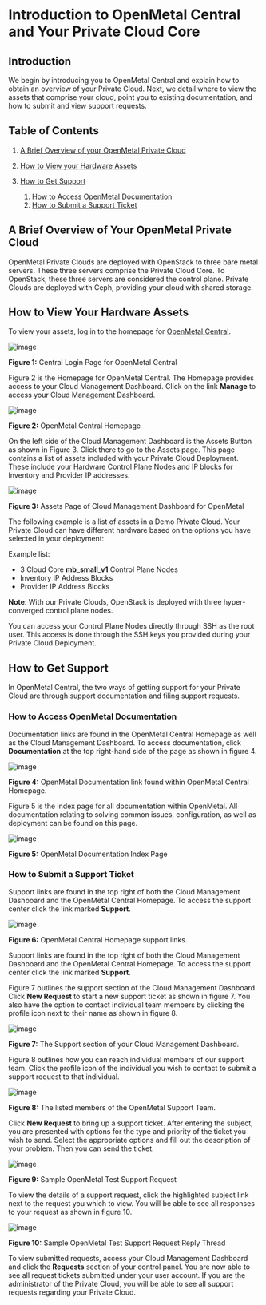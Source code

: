 # Introduction to OpenMetal Central and Your Private Cloud Core

## Introduction

We begin by introducing you to OpenMetal Central and explain how to
obtain an overview of your Private Cloud. Next, we detail where to view
the assets that comprise your cloud, point you to existing
documentation, and how to submit and view support requests.

## Table of Contents

1. [A Brief Overview of your OpenMetal Private
    Cloud](intro-to-openmetal-private-cloud#a-brief-overview-of-your-openmetal-private-cloud)

2. [How to View your Hardware
    Assets](intro-to-openmetal-private-cloud#how-to-view-your-hardware-assets)

3. [How to Get Support](intro-to-openmetal-private-cloud#how-to-get-support)

    1. [How to Access OpenMetal
        Documentation](intro-to-openmetal-private-cloud#how-to-access-openmetal-documentation)
    2. [How to Submit a Support
        Ticket](intro-to-openmetal-private-cloud#how-to-submit-a-support-ticket)

## A Brief Overview of Your OpenMetal Private Cloud

OpenMetal Private Clouds are deployed with OpenStack to three bare metal
servers. These three servers comprise the Private Cloud Core. To
OpenStack, these three servers are considered the control plane. Private
Clouds are deployed with Ceph, providing your cloud with shared storage.

## How to View Your Hardware Assets

To view your assets, log in to the homepage for [OpenMetal
Central](https://central.openmetal.io).

![image](images/fmc-login-page.png)

**Figure 1:** Central Login Page for OpenMetal Central

Figure 2 is the Homepage for OpenMetal Central. The Homepage provides
access to your Cloud Management Dashboard. Click on the link **Manage**
to access your Cloud Management Dashboard.

![image](images/fmc-homepage.png)

**Figure 2:** OpenMetal Central Homepage

On the left side of the Cloud Management Dashboard is the Assets Button
as shown in Figure 3. Click there to go to the Assets page. This page
contains a list of assets included with your Private Cloud Deployment.
These include your Hardware Control Plane Nodes and IP blocks for
Inventory and Provider IP addresses.

![image](images/cloud-assets.png)

**Figure 3:** Assets Page of Cloud Management Dashboard for OpenMetal

The following example is a list of assets in a Demo Private Cloud. Your
Private Cloud can have different hardware based on the options you have
selected in your deployment:

Example list:

- 3 Cloud Core **mb\_small\_v1** Control Plane Nodes
- Inventory IP Address Blocks
- Provider IP Address Blocks

**Note**: With our Private Clouds, OpenStack is deployed with three
hyper-converged control plane nodes.

You can access your Control Plane Nodes directly through SSH as the root
user. This access is done through the SSH keys you provided during your
Private Cloud Deployment.

## How to Get Support

In OpenMetal Central, the two ways of getting support for your Private
Cloud are through support documentation and filing support requests.

### How to Access OpenMetal Documentation

Documentation links are found in the OpenMetal Central Homepage as well
as the Cloud Management Dashboard. To access documentation, click
**Documentation** at the top right-hand side of the page as shown in
figure 4.

![image](images/fmc-docs.png)

**Figure 4:** OpenMetal Documentation link found within OpenMetal
Central Homepage.

Figure 5 is the index page for all documentation within OpenMetal. All
documentation relating to solving common issues, configuration, as well
as deployment can be found on this page.

![image](images/fmc-docs-index.png)

**Figure 5:** OpenMetal Documentation Index Page

### How to Submit a Support Ticket

Support links are found in the top right of both the Cloud Management
Dashboard and the OpenMetal Central Homepage. To access the support
center click the link marked **Support**.

![image](images/fmc-support-links.png)

**Figure 6:** OpenMetal Central Homepage support links.

Support links are found in the top right of both the Cloud Management
Dashboard and the OpenMetal Central Homepage. To access the support
center click the link marked **Support**.

Figure 7 outlines the support section of the Cloud Management Dashboard.
Click **New Request** to start a new support ticket as shown in figure
7. You also have the option to contact individual team members by
clicking the profile icon next to their name as shown in figure 8.

![image](images/fmc-support-section.png)

**Figure 7:** The Support section of your Cloud Management Dashboard.

Figure 8 outlines how you can reach individual members of our support
team. Click the profile icon of the individual you wish to contact to
submit a support request to that individual.

![image](images/fmc-support-members.png)

**Figure 8:** The listed members of the OpenMetal Support Team.

Click **New Request** to bring up a support ticket. After entering the
subject, you are presented with options for the type and priority of the
ticket you wish to send. Select the appropriate options and fill out the
description of your problem. Then you can send the ticket.

![image](images/sample-fmc-support-request.png)

**Figure 9:** Sample OpenMetal Test Support Request

To view the details of a support request, click the highlighted subject
link next to the request you which to view. You will be able to see all
responses to your request as shown in figure 10.

![image](images/sample-fmc-support-request-reply.png)

**Figure 10:** Sample OpenMetal Test Support Request Reply Thread

To view submitted requests, access your Cloud Management Dashboard and
click the **Requests** section of your control panel. You are now able
to see all request tickets submitted under your user account. If you are
the administrator of the Private Cloud, you will be able to see all
support requests regarding your Private Cloud.
